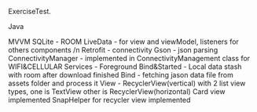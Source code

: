 ExerciseTest.

Java

MVVM
SQLite - ROOM
LiveData -
    for view and viewModel, listeners for others components /n
Retrofit - connectivity
Gson - json parsing
ConnectivityManager -
    implemented in ConnectivityManagement class for WIFI&CELLULAR
Services -
    Foreground Bind&Started - Local data stash with room after download finished
    Bind - fetching jason data file from assets folder and process it
View -
    RecyclerView(vertical) with 2 list view types, one is TextView other is RecyclerView(horizontal)
    Card view implemented
    SnapHelper for recycler view implemented

